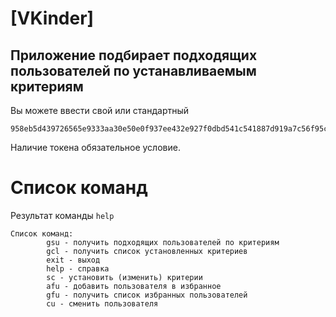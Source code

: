 # [VKinder]

## Приложение подбирает подходящих пользователей по устанавливаемым критериям

Вы можете ввести свой или стандартный
```
958eb5d439726565e9333aa30e50e0f937ee432e927f0dbd541c541887d919a7c56f95c04217915c32008
```
Наличие токена обязательное условие.

# Список команд

Результат команды ```help```
```
Список команд:
        gsu - получить подходящих пользователей по критериям
        gcl - получить список установленных критериев
        exit - выход
        help - справка
        sc - установить (изменить) критерии
        afu - добавить пользователя в избранное
        gfu - получить список избранных пользователей
        cu - сменить пользователя
```
